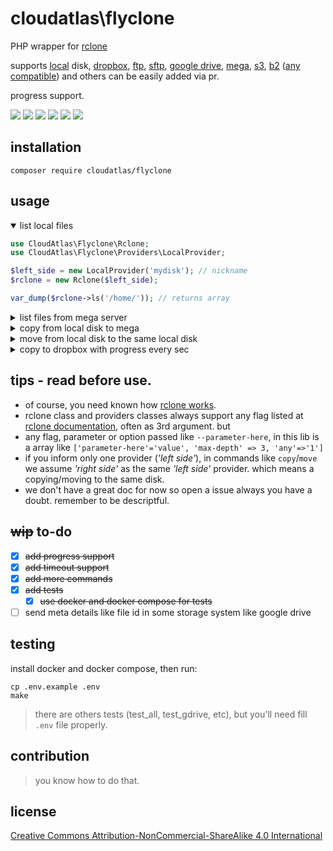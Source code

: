 # cloudatlas\flyclone
PHP wrapper for [rclone](https://rclone.org/)

supports [local](https://rclone.org/local/) disk, [dropbox](https://rclone.org/dropbox/), [ftp](https://rclone.org/ftp/), [sftp](https://rclone.org/sftp/), [google drive](https://rclone.org/sftp/), [mega](https://rclone.org/mega/), [s3](https://rclone.org/s3/), [b2](https://rclone.org/b2/) ([any compatible](https://rclone.org/overview/)) and others can be easily added via pr.

progress support.

![](https://img.shields.io/badge/php-777bb4?style=for-the-badge&logo=php&logoColor=white)
![](https://img.shields.io/github/checks-status/cloudatlasid/flyclone/master?label=TESTS&style=for-the-badge)
![](http://img.shields.io/badge/-phpstorm-7256fe?style=for-the-badge&logo=phpstorm&logoColor=white)
![](https://img.shields.io/badge/composer-885630?style=for-the-badge&logo=composer&logoColor=white)
![](https://img.shields.io/badge/Docker-2CA5E0?style=for-the-badge&logo=docker&logoColor=white)
![](https://img.shields.io/badge/GIT-E44C30?style=for-the-badge&logo=git&logoColor=white)

## installation

```shell script
composer require cloudatlas/flyclone
```

## usage
<details open><summary>list local files</summary>

```php
use CloudAtlas\Flyclone\Rclone;
use CloudAtlas\Flyclone\Providers\LocalProvider;

$left_side = new LocalProvider('mydisk'); // nickname
$rclone = new Rclone($left_side);

var_dump($rclone->ls('/home/')); // returns array
```
</details>
<details><summary>list files from mega server</summary>

```php
use CloudAtlas\Flyclone\Rclone;
use CloudAtlas\Flyclone\Providers\MegaProvider;

$left_side = new MegaProvider('myserver',[
    'user'=>'johnivy@pear.com',
    'pass'=> Rclone::obscure('applesux')
]);

$rclone = new Rclone($left_side);

var_dump($rclone->ls('/docs')); // returns array
```
</details>
<details><summary>copy from local disk to mega</summary>

```php
use CloudAtlas\Flyclone\Rclone;
use CloudAtlas\Flyclone\Providers\LocalProvider;
use CloudAtlas\Flyclone\Providers\MegaProvider;

$left_side = new LocalProvider('mydisk'); // name

$right_side = new MegaProvider('myremote',[
    'user'=>'your@email.com',
    'pass'=> Rclone::obscure('4ppl35u*')
]);

$rclone = new Rclone($left_side, $right_side);

$rclone->copy('/home/appleinc/index.html', '/docs'); // always true, otherwise throws error
```
</details>
<details><summary>move from local disk to the same local disk</summary>

```php
use CloudAtlas\Flyclone\Rclone;
use CloudAtlas\Flyclone\Providers\LocalProvider;

$samedisk = new LocalProvider('mydisk'); // name

$rclone = new Rclone($samedisk);

$rclone->copy('/home/appleinc/index.html', '/home/www/'); // always true, otherwise throws error
```
</details>
<details><summary>copy to dropbox with progress every sec</summary>

```php
use CloudAtlas\Flyclone\Rclone;
use CloudAtlas\Flyclone\Providers\LocalProvider;
use CloudAtlas\Flyclone\Providers\DropboxProvider;

$left_side = new LocalProvider('mydisk'); // nickname
$right_side = new DropboxProvider('myremote', [
    'client_id'     => 'your_dropbox_client_id',
    'client_secret' => 'your_dropbox_client_secret',
    'token'         => 'your_dropbox_token',
]);

$rclone = new Rclone($left_side, $right_side);

$rclone->copy('/home/appleinc/index.html', '/home/www/', [], static function ($type, $buffer) use ($rclone) {
   var_dump($rclone->getProgress());
});
```
</details>

## tips - read before use.
* of course, you need known how [rclone works](https://rclone.org/docs).
* rclone class and providers classes always support any flag listed at [rclone documentation](https://rclone.org/flags/), often as 3rd argument. but
* any flag, parameter or option passed like `--parameter-here`, in this lib is a array like `['parameter-here'='value', 'max-depth' => 3, 'any'=>'1']`
* if you inform only one provider (_'left side'_), in commands like `copy`/`move` we assume _'right side'_ as the same _'left side'_ provider. which means a copying/moving to the same disk.
* we don't have a great doc for now so open a issue always you have a doubt. remember to be descriptful.
## ~~wip~~ to-do
- [x] ~~add progress support~~
- [x] ~~add timeout support~~
- [x] ~~add more commands~~
- [x] ~~add tests~~
  - [x] ~~use docker and docker compose for tests~~
- [ ] send meta details like file id in some storage system like google drive

## testing
  install docker and docker compose, then run:
```shell
cp .env.example .env
make
```

> there are others tests (test_all, test_gdrive, etc), but you'll need fill `.env` file properly.

## contribution
> you know how to do that.

## license
[Creative Commons Attribution-NonCommercial-ShareAlike 4.0 International](LICENSE.md)

